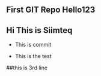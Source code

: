 ## First GIT Repo Hello123
## Hi This is Siimteq


* This is commit


* This is the test


##this is 3rd line
